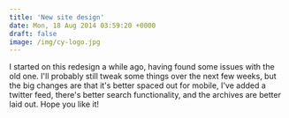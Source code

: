 ```yaml
---
title: 'New site design'
date: Mon, 18 Aug 2014 03:59:20 +0000
draft: false
image: /img/cy-logo.jpg
---
```


I started on this redesign a while ago, having found some issues with the old one. I'll probably still tweak some things over the next few weeks, but the big changes are that it's better spaced out for mobile, I've added a twitter feed, there's better search functionality, and the archives are better laid out. Hope you like it!
